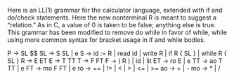 Here is an LL(1) grammar for the calculator language, extended with if
and do/check statements. 
Here the new nonterminal 
R is meant to suggest
a “relation.” As in C, a value of 0 is taken to be false; anything else
is true. 
This grammar has been modified to remove do while in favor of while, while
using more common syntax for bracket usage in if and while bodies.

P  -> SL $$
SL -> S SL | e
S  -> id := R | read id | write R | if R { SL } | while R { SL }
R  -> E ET
E  -> T TT
T  -> F FT
F  -> ( R ) | id | lit
ET -> ro E | e
TT -> ao T TT | e
FT -> mo F FT | e
ro -> == | != | < | > | <= | >=
ao -> + | -
mo -> * | /
